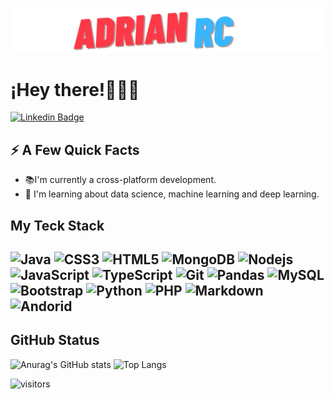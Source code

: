 <img alt ="Logo" src="https://github.com/RamosColonAdrian/RamosColonAdrian/blob/main/logo.png"></img>
<h1>¡Hey there!👋🏻‍💻</h1>



[![Linkedin Badge](https://img.shields.io/badge/-AdrianRamosColon-blue?style=flat-square&logo=Linkedin&logoColor=white&link=www.linkedin.com/in/adrián-ramos-colón-22587322b
)](https://www.linkedin.com/in/adrián-ramos-colón-22587322b)
<h2>⚡️ A Few Quick Facts</h2>
<ul>
   <li>📚I'm currently a cross-platform development.</li>
   <li>🧪 I'm learning about data science, machine learning and deep learning.</li>
</ul>

<h2>My Teck Stack<h2/>

<p> 
   <img alt="Java" src="https://img.shields.io/badge/-Java-DA502E?style=flat-square&logo=java" />   
   <img alt="CSS3" src="https://img.shields.io/badge/-CSS3-%231572B6?style=flat-square&logo=css3" />
   <img alt="HTML5" src="https://img.shields.io/badge/-HTML5-D35400?style=flat-square&logo=html5&logoColor=ffffff" />   
   <img alt="MongoDB" src="https://img.shields.io/badge/-MongoDB-13aa52?style=flat-square&logo=mongodb&logoColor=white" />
   <img alt="Nodejs" src="https://img.shields.io/badge/-Nodejs-43853d?style=flat-square&logo=Node.js&logoColor=white" />   
   <img alt="JavaScript" src="https://img.shields.io/badge/-JavaScript-%23F7DF1C?style=flat-square&logo=javascript&logoColor=000000&labelColor=%23F7DF1C&color=%23FFCE5A" />   
   <img alt="TypeScript" src="https://img.shields.io/badge/-TypeScript-007ACC?style=flat-square&logo=typescript&logoColor=white" />   
   <img alt="Git" src="https://img.shields.io/badge/-Git-%23282C34?style=flat-square&logo=git" />   
   <img alt="Pandas" src="https://img.shields.io/badge/-Pandas-203057?style=flat-square&logo=pandas" />   
   <img alt="MySQL" src="https://img.shields.io/badge/-MySQL-3498DB?style=flat-square&logo=mysql&logoColor=white" />   
   <img alt="Bootstrap" src="https://img.shields.io/badge/-Bootstrap-563D7C?style=flat-square&logo=bootstrap" />   
   <img alt="Python" src="https://img.shields.io/badge/-Python-F1C40F?style=flat-square&logo=Python&logoColor=white" />   
   <img alt="PHP" src="https://img.shields.io/badge/-PHP-825E91?style=flat-square&logo=php&logoColor=white" />   
   <img alt="Markdown" src="https://img.shields.io/badge/-Markdown-%23282C34?style=flat-square&logo=markdown" /> 
   <img alt="Andorid" src="https://img.shields.io/badge/-Android-green?style=flat-square&logo=android&logoColor=white" /> 
<p/>

## GitHub Status

   ![Anurag's GitHub stats](https://github-readme-stats.vercel.app/api?username=RamosColonAdrian&show_icons=true)
   ![Top Langs](https://github-readme-stats.vercel.app/api/top-langs/?username=RamosColonAdrian&layout=compact)
   
<p><img src="https://visitor-badge.glitch.me/badge?page_id=ramoscolonadrian" alt="visitors"></p>



